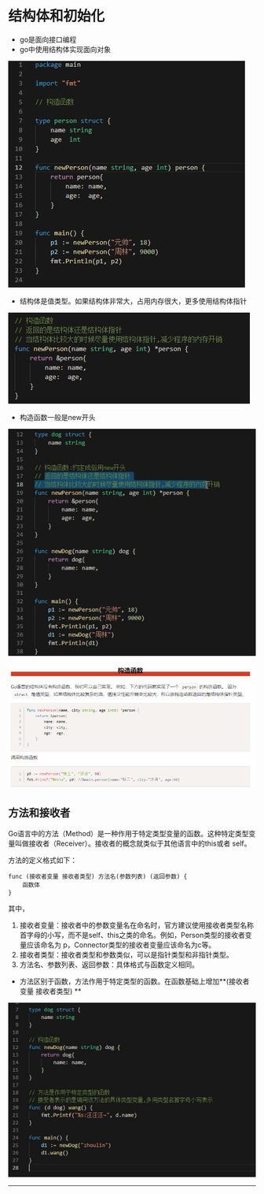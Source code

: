 # 结构体和初始化

* go是面向接口编程
* go中使用结构体实现面向对象

![20201025_115021_71](image/20201025_115021_71.png)

* 结构体是值类型。如果结构体非常大，占用内存很大，更多使用结构体指针

![20201025_115157_53](image/20201025_115157_53.png)

* 构造函数一般是new开头

![20201025_115332_77](image/20201025_115332_77.png)

![20201025_115405_81](image/20201025_115405_81.png)

## 方法和接收者

Go语言中的方法（Method）是一种作用于特定类型变量的函数。这种特定类型变量叫做接收者（Receiver）。接收者的概念就类似于其他语言中的this或者 self。

方法的定义格式如下：
```
func (接收者变量 接收者类型) 方法名(参数列表) (返回参数) {
    函数体
}
```
其中，

1. 接收者变量：接收者中的参数变量名在命名时，官方建议使用接收者类型名称首字母的小写，而不是self、this之类的命名。例如，Person类型的接收者变量应该命名为 p，Connector类型的接收者变量应该命名为c等。
2. 接收者类型：接收者类型和参数类似，可以是指针类型和非指针类型。
3. 方法名、参数列表、返回参数：具体格式与函数定义相同。

* 方法区别于函数，方法作用于特定类型的函数。在函数基础上增加**(接收者变量 接收者类型) **

![20201025_120255_59](image/20201025_120255_59.png)










---
